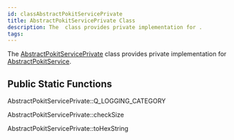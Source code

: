 ```yaml
---
id: classAbstractPokitServicePrivate
title: AbstractPokitServicePrivate Class
description: The  class provides private implementation for .
tags:
---
```

The [AbstractPokitServicePrivate](classAbstractPokitServicePrivate) class provides private implementation for [AbstractPokitService](classAbstractPokitService).



## Public Static Functions



AbstractPokitServicePrivate::Q_LOGGING_CATEGORY



AbstractPokitServicePrivate::checkSize



AbstractPokitServicePrivate::toHexString



